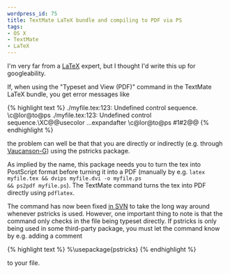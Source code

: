 ```yaml
--- 
wordpress_id: 75
title: TextMate LaTeX bundle and compiling to PDF via PS
tags: 
- OS X
- TextMate
- LaTeX
---
```

I'm very far from a <a href="http://en.wikipedia.org/wiki/LaTeX">LaTeX</a> expert, but I thought I'd write this up for googleability.

If, when using the "Typeset and View (PDF)" command in the TextMate LaTeX bundle, you get error messages like

{% highlight text %}
./myfile.tex:123: Undefined control sequence. \c@lor@to@ps 
./myfile.tex:123: Undefined control sequence.\XC@@usecolor ...expandafter \c@lor@to@ps #1#2\@@ 
{% endhighlight %}

the problem can well be that that you are directly or indirectly (e.g. through <a href="http://igm.univ-mlv.fr/~lombardy/Vaucanson-G/">Vaucanson-G</a>) using the pstricks package.

<!--more-->

As implied by the name, this package needs you to turn the tex into PostScript format before turning it into a PDF (manually by e.g. <code>latex myfile.tex && dvips myfile.dvi -o myfile.ps && ps2pdf myfile.ps</code>). The TextMate command turns the tex into PDF directly using <code>pdflatex</code>.

The command has now been fixed <a href="http://macromates.com/textmate/manual/bundles#getting_more_bundles">in SVN</a> to take the long way around whenever pstricks is used. However, one important thing to note is that the command only checks in the file being typeset directly. If pstricks is only being used in some third-party package, you must let the command know by e.g. adding a comment

{% highlight text %}
%\usepackage{pstricks}
{% endhighlight %}

to your file.
